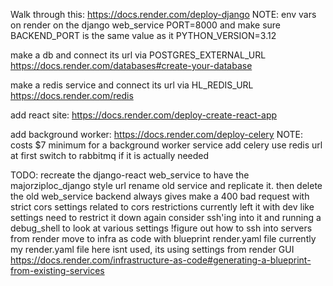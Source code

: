Walk through this:
  https://docs.render.com/deploy-django
  NOTE:
    env vars on render on the django web_service
      PORT=8000 and make sure BACKEND_PORT is the same value as it
      PYTHON_VERSION=3.12

make a db and connect its url via POSTGRES_EXTERNAL_URL
  https://docs.render.com/databases#create-your-database

make a redis service and connect its url via HL_REDIS_URL
  https://docs.render.com/redis

add react site: https://docs.render.com/deploy-create-react-app

add background worker: https://docs.render.com/deploy-celery
  NOTE: costs $7 minimum for a background worker service
  add celery
  use redis url at first
    switch to rabbitmq if it is actually needed

TODO:
  recreate the django-react web_service to have the majorziploc_django style url
    rename old service and replicate it. then delete the old web_service
  backend always gives make a 400 bad request with strict cors settings
    related to cors restrictions
      currently left it with dev like settings
        need to restrict it down again
      consider ssh'ing into it and running a debug_shell to look at various settings
        !figure out how to ssh into servers from render
  move to infra as code with blueprint render.yaml file
    currently my render.yaml file here isnt used, its using settings from render GUI
    https://docs.render.com/infrastructure-as-code#generating-a-blueprint-from-existing-services
